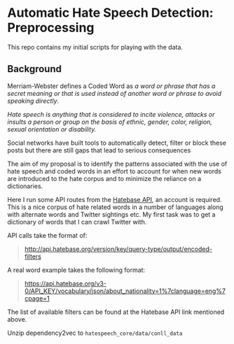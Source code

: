 # Automatic Hate Speech Detection: Preprocessing

This repo contains my initial scripts for playing with the data.

## Background

Merriam-Webster defines a Coded Word as *a word or phrase that has a secret meaning or that is used instead of another word or phrase to avoid speaking directly*.

*Hate speech is anything that is considered to incite violence, attacks or insults a person or group on the basis of ethnic, gender, color, religion, sexual orientation or disability.*

Social networks have built tools to automatically detect, filter or block these posts but there are still gaps that lead to serious consequences

The aim of my proposal is to identify the patterns associated with the use of hate speech and coded words in an effort to account for when new words are introduced to the hate corpus and to minimize the reliance on a dictionaries.


Here I run some API routes from the [Hatebase API](https://www.hatebase.org/connect_api), an account is required. This is a nice corpus of hate related words in a number of languages along with alternate words and Twitter sightings etc. My first task was to get a dictionary of words that I can crawl Twitter with.

API calls take the format of:

> http://api.hatebase.org/version/key/query-type/output/encoded-filters

A real word example takes the following format:
> https://api.hatebase.org/v3-0/API_KEY/vocabulary/json/about_nationality=1%7clanguage=eng%7cpage=1

The list of available filters can be found at the Hatebase API link mentioned above.  

Unzip dependency2vec to `hatespeech_core/data/conll_data`